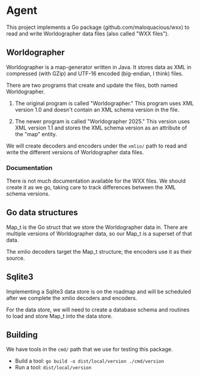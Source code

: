 # Agent

This project implements a Go package (github.com/maloquacious/wxx) to read and write Worldographer data files (also called "WXX files").

## Worldographer
Worldographer is a map-generator written in Java.
It stores data as XML in compressed (with GZip) and UTF-16 encoded (big-endian, I think) files.

There are two programs that create and update the files, both named Worldographer.

1. The original program is called "Worldographer."
This program uses XML version 1.0 and doesn't contain an XML schema version in the file.

2. The newer program is called "Worldographer 2025."
This version uses XML version 1.1 and stores the XML schema version as an attribute of the "map" entity.

We will create decoders and encoders under the `xmlio/` path to read and write the different versions of Worldographer data files.

### Documentation
There is not much documentation available for the WXX files.
We should create it as we go, taking care to track differences between the XML schema versions.

## Go data structures
Map_t is the Go struct that we store the Worldographer data in.
There are multiple versions of Worldographer data, so our Map_t is a superset of that data.

The xmlio decoders target the Map_t structure; the encoders use it as their source. 

## Sqlite3
Implementing a Sqlite3 data store is on the roadmap and will be scheduled after we complete the xmlio decoders and encoders.

For the data store, we will need to create a database schema and routines to load and store Map_t into the data store.

## Building
We have tools in the `cmd/` path that we use for testing this package.

* Build a tool: `go build -o dist/local/version ./cmd/version`
* Run a tool: `dist/local/version`
